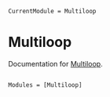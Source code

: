 ```@meta
CurrentModule = Multiloop
```

# Multiloop

Documentation for [Multiloop](https://github.com/NumericalEFT/Multiloop.jl).

```@index
```

```@autodocs
Modules = [Multiloop]
```
